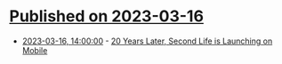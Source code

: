 # [Published on 2023-03-16](index.md)

* [2023-03-16, 14:00:00](https://games.slashdot.org/story/23/03/16/1257211/20-years-later-second-life-is-launching-on-mobile?utm_source=rss1.0mainlinkanon&utm_medium=feed) - [20 Years Later, Second Life is Launching on Mobile](https://games.slashdot.org/story/23/03/16/1257211/20-years-later-second-life-is-launching-on-mobile?utm_source=rss1.0mainlinkanon&utm_medium=feed)
